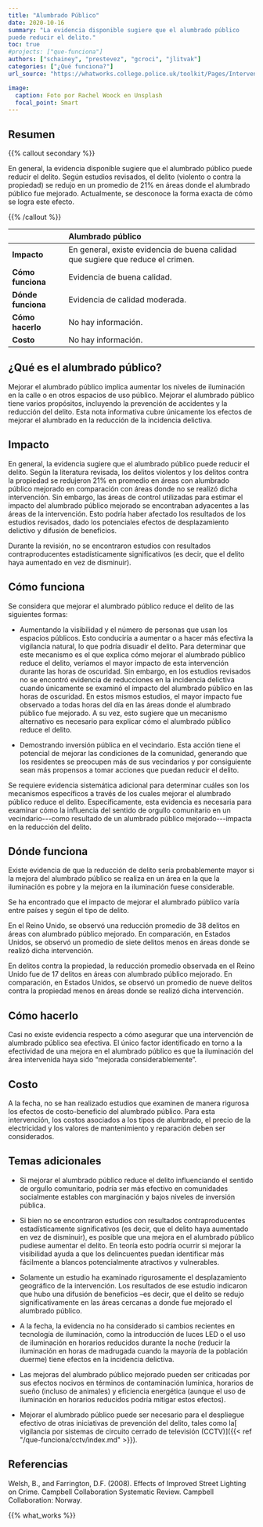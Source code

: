 ```yaml
---
title: "Alumbrado Público"
date: 2020-10-16
summary: "La evidencia disponible sugiere que el alumbrado público
puede reducir el delito."
toc: true
#projects: ["que-funciona"]
authors: ["schainey", "prestevez", "gcroci", "jlitvak"]
categories: ["¿Qué funciona?"]
url_source: "https://whatworks.college.police.uk/toolkit/Pages/Intervention.aspx?InterventionID=3"

image:
  caption: Foto por Rachel Woock en Unsplash
  focal_point: Smart
---
```


## Resumen

{{% callout secondary %}}


En general, la evidencia disponible sugiere que el alumbrado público
puede reducir el delito. Según estudios revisados, el delito (violento o
contra la propiedad) se redujo en un promedio de 21% en áreas donde el
alumbrado público fue mejorado. Actualmente, se desconoce la forma
exacta de cómo se logra este efecto.

{{% /callout %}}

|                    | Alumbrado público                                  |
|:-------------------|:---------------------------------------------------|
| **Impacto**        | En general, existe evidencia de buena calidad que sugiere que reduce el crimen. |
| **Cómo funciona**  | Evidencia de buena calidad.                        |
| **Dónde funciona** | Evidencia de calidad moderada.                     |
| **Cómo hacerlo**   | No hay información.                                |
| **Costo**          | No hay información.                                |


## ¿Qué es el alumbrado público?

Mejorar el alumbrado público implica aumentar los niveles de iluminación
en la calle o en otros espacios de uso público. Mejorar el alumbrado
público tiene varios propósitos, incluyendo la prevención de accidentes
y la reducción del delito. Esta nota informativa cubre únicamente los
efectos de mejorar el alumbrado en la reducción de la incidencia
delictiva.

## Impacto

En general, la evidencia sugiere que el alumbrado público puede reducir
el delito. Según la literatura revisada, los delitos violentos y los
delitos contra la propiedad se redujeron 21% en promedio en áreas con
alumbrado público mejorado en comparación con áreas donde no se realizó
dicha intervención. Sin embargo, las áreas de control utilizadas para
estimar el impacto del alumbrado público mejorado se encontraban
adyacentes a las áreas de la intervención. Esto podría haber afectado
los resultados de los estudios revisados, dado los potenciales efectos
de desplazamiento delictivo y difusión de beneficios.

Durante la revisión, no se encontraron estudios con resultados
contraproducentes estadísticamente significativos (es decir, que el
delito haya aumentado en vez de disminuir).

## Cómo funciona

Se considera que mejorar el alumbrado público reduce el delito de las
siguientes formas:

  - Aumentando la visibilidad y el número de personas que usan los
    espacios públicos. Esto conduciría a aumentar o a hacer más efectiva
    la vigilancia natural, lo que podría disuadir el delito. Para
    determinar que este mecanismo es el que explica cómo mejorar el
    alumbrado público reduce el delito, veríamos el mayor impacto de
    esta intervención durante las horas de oscuridad. Sin embargo, en
    los estudios revisados no se encontró evidencia de reducciones en la
    incidencia delictiva cuando únicamente se examinó el impacto del
    alumbrado público en las horas de oscuridad. En estos mismos
    estudios, el mayor impacto fue observado a todas horas del día en
    las áreas donde el alumbrado público fue mejorado. A su vez, esto
    sugiere que un mecanismo alternativo es necesario para explicar cómo
    el alumbrado público reduce el delito.

  - Demostrando inversión pública en el vecindario. Esta acción tiene el
    potencial de mejorar las condiciones de la comunidad, generando que
    los residentes se preocupen más de sus vecindarios y por
    consiguiente sean más propensos a tomar acciones que puedan reducir
    el delito.

Se requiere evidencia sistemática adicional para determinar cuáles son
los mecanismos específicos a través de los cuales mejorar el alumbrado
público reduce el delito. Específicamente, esta evidencia es necesaria
para examinar cómo la influencia del sentido de orgullo comunitario en
un vecindario---como resultado de un alumbrado público mejorado---impacta
en la reducción del delito.

## Dónde funciona

​Existe evidencia de que la reducción de delito sería probablemente
mayor si la mejora del alumbrado público se realiza en un área en la que
la iluminación es pobre y la mejora en la iluminación fuese
considerable.

Se ha encontrado que el impacto de mejorar el alumbrado público varía
entre países y según el tipo de delito.

En el Reino Unido, se observó una reducción promedio de 38 delitos en
áreas con alumbrado público mejorado. En comparación, en Estados
Unidos, se observó un promedio de siete delitos menos en áreas donde se
realizó dicha intervención.

En delitos contra la propiedad, la reducción promedio observada en el
Reino Unido fue de 17 delitos en áreas con alumbrado público mejorado.
En comparación, en Estados Unidos, se observó un promedio de nueve
delitos contra la propiedad menos en áreas donde se realizó dicha
intervención.

## Cómo hacerlo

Casi no existe evidencia respecto a cómo asegurar que una intervención
de alumbrado público sea efectiva. El único factor identificado en torno
a la efectividad de una mejora en el alumbrado público es que la
iluminación del área intervenida haya sido “mejorada considerablemente”.

## Costo

A la fecha, no se han realizado estudios que examinen de manera rigurosa
los efectos de costo-beneficio del alumbrado público. Para esta
intervención, los costos asociados a los tipos de alumbrado, el precio
de la electricidad y los valores de mantenimiento y reparación deben ser
considerados.

## Temas adicionales

  - Si mejorar el alumbrado público reduce el delito influenciando el
    sentido de orgullo comunitario, podría ser más efectivo en
    comunidades socialmente estables con marginación y bajos niveles de
    inversión pública.

  - Si bien no se encontraron estudios con resultados contraproducentes
    estadísticamente significativos (es decir, que el delito haya
    aumentado en vez de disminuir), es posible que una mejora en el
    alumbrado público pudiese aumentar el delito. En teoría esto podría
    ocurrir si mejorar la visibilidad ayuda a que los delincuentes
    puedan identificar más fácilmente a blancos potencialmente
    atractivos y vulnerables.

  - Solamente un estudio ha examinado rigurosamente el desplazamiento
    geográfico de la intervención. Los resultados de ese estudio
    indicaron que hubo una difusión de beneficios –es decir, que el
    delito se redujo significativamente en las áreas cercanas a donde
    fue mejorado el alumbrado público.

  - A la fecha, la evidencia no ha considerado si cambios recientes en
    tecnología de iluminación, como la introducción de luces LED o el
    uso de iluminación en horarios reducidos durante la noche (reducir
    la iluminación en horas de madrugada cuando la mayoría de la
    población duerme) tiene efectos en la incidencia delictiva.

  - Las mejoras del alumbrado público mejorado pueden ser criticadas por
    sus efectos nocivos en términos de contaminación lumínica, horarios
    de sueño (incluso de animales) y eficiencia energética (aunque el
    uso de iluminación en horarios reducidos podría mitigar estos
    efectos).

  - Mejorar el alumbrado público puede ser necesario para el despliegue
    efectivo de otras iniciativas de prevención del delito, tales como
    la[ vigilancia por sistemas de circuito cerrado de televisión (CCTV)]({{< ref "/que-funciona/cctv/index.md" >}}).

## Referencias

Welsh, B., and Farrington, D.F. (2008). Effects of Improved Street
Lighting on Crime. Campbell Collaboration Systematic Review. Campbell
Collaboration: Norway.

{{% what_works %}}
